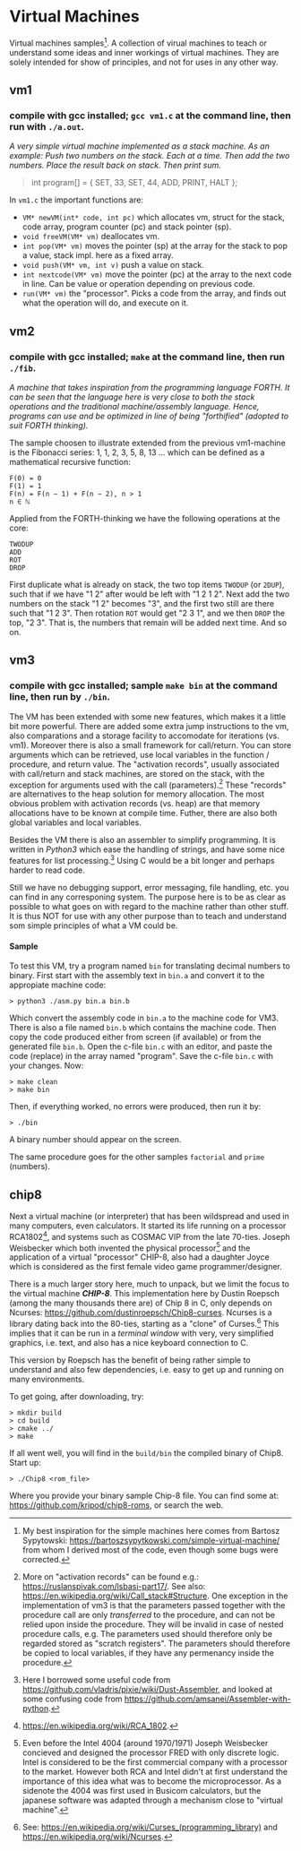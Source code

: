 # Virtual Machines
Virtual machines samples[^1]. A collection of virual machines to teach or understand some
ideas and inner workings of virtual machines. They are solely intended for show of principles,
and not for uses in any other way.

[^1]: My best inspiration for the simple machines here comes from Bartosz Sypytowski:
https://bartoszsypytkowski.com/simple-virtual-machine/ from whom I derived most of the code,
even though some bugs were corrected.

## vm1
### compile with gcc installed; `gcc vm1.c` at the command line, then run with `./a.out`.

*A very simple virtual machine implemented as a stack machine.
As an example: Push two numbers on the stack. Each at a time.
Then add the two numbers. Place the result back on stack. Then print sum.*

> int program[] = {
        SET, 33,
        SET, 44,
        ADD,
        PRINT,
        HALT
};

In `vm1.c` the important functions are:
- `VM* newVM(int* code, int pc)` which allocates vm, struct for the stack, code array, program counter (pc) and stack pointer (sp). 
- `void freeVM(VM* vm)` deallocates vm.
- `int pop(VM* vm)` moves the pointer (sp) at the array for the stack to pop a value, stack impl. here as a fixed array.
- `void push(VM* vm, int v)` push a value on stack.
- `int nextcode(VM* vm)` move the pointer (pc) at the array to the next code in line. Can be value or operation depending on previous code. 
- `run(VM* vm)` the "processor". Picks a code from the array, and finds out what the operation will do, and execute on it.


## vm2
### compile with gcc installed; `make` at the command line, then run `./fib`.

*A machine that takes inspiration from the programming language FORTH.
It can be seen that the language here is very close to both the stack operations
and the traditional machine/assembly language. Hence, programs can use and be optimized
in line of being "forthified" (adopted to suit FORTH thinking).*

The sample choosen to illustrate extended from the previous vm1-machine is the Fibonacci series:
1, 1, 2, 3, 5, 8, 13 ... which can be defined as a mathematical recursive function:

```
F(0) = 0
F(1) = 1
F(n) = F(n − 1) + F(n − 2), n > 1
n ∈ ℕ
```

Applied from the FORTH-thinking we have the following operations at the core:

```
TWODUP
ADD
ROT
DROP
```

First duplicate what is already on stack, the two top items `TWODUP` (or `2DUP`),
such that if we have "1 2" after would be left with "1 2 1 2".
Next add the two numbers on the stack "1 2" becomes "3", and the first two still
are there such that "1 2 3". Then rotation `ROT` would get "2 3 1", and we then `DROP` the top,
"2 3". That is, the numbers that remain will be added next time. And so on. 

## vm3
### compile with gcc installed; sample `make bin` at the command line, then run by `./bin`.

The VM has been extended with some new features, which makes it a little bit more powerful.
There are added some extra jump instructions to the vm, also comparations and a storage facility to
accomodate for iterations (vs. vm1). Moreover there is also a small framework for call/return.
You can store arguments which can be retrieved, use local variables in the function / procedure,
and return value. The "activation records", usually associated with call/return and stack machines,
are stored on the stack, with the exception for arguments used with the call (parameters).[^2] These
"records" are alternatives to the heap solution for memory allocation. The most obvious problem
with activation records (vs. heap) are that memory allocations have to be known at compile time.
Futher, there are also both global variables and local variables.

[^2]: More on "activation records" can be found e.g.: https://ruslanspivak.com/lsbasi-part17/.
See also: https://en.wikipedia.org/wiki/Call_stack#Structure.
One exception in the implementation of vm3 is that the parameters passed together with the procedure call
are only *transferred* to the procedure, and can not be relied upon inside the procedure. They
will be invalid in case of nested procedure calls, e.g. The parameters used should therefore only
be regarded stored as "scratch registers". The parameters should therefore be copied to local variables,
if they have any permenancy inside the procedure.

Besides the VM there is also an assembler to simplify programming. It is written in *Python3* which
ease the handling of strings, and have some nice features for list processing.[^3] Using C would be
a bit longer and perhaps harder to read code.

[^3]: Here I borrowed some useful code from
https://github.com/vladris/pixie/wiki/Dust-Assembler,
and looked at some confusing code from
https://github.com/amsanei/Assembler-with-python.

Still we have no debugging support, error messaging, file handling, etc. you can find in any
corresponing system. The purpose here is to be as clear as possible to what goes on with regard
to the machine rather than other stuff. It is thus NOT for use with any other purpose than to teach
and understand som simple principles of what a VM could be.


#### Sample

To test this VM, try a program named `bin` for translating decimal numbers to binary.
First start with the assembly text in `bin.a` and convert it to the appropiate machine code:

```
> python3 ./asm.py bin.a bin.b
```

Which convert the assembly code in `bin.a` to the machine code for VM3. There is also a file named
`bin.b` which contains the machine code. Then copy the code produced either from screen (if available)
or from the generated file `bin.b`. Open the c-file `bin.c` with an editor, and paste the code (replace)
in the array named "program". Save the c-file `bin.c` with your changes. Now:

```
> make clean
> make bin
```

Then, if everything worked, no errors were produced, then run it by:

```
> ./bin
```

A binary number should appear on the screen.

The same procedure goes for the other samples `factorial` and `prime` (numbers).


## chip8

Next a virtual machine (or interpreter) that has been wildspread and used in many computers, even
calculators. It started its life running on a processor RCA1802[^4], and systems such as COSMAC VIP
from the late 70-ties. Joseph Weisbecker which both invented the physical processor[^5] and the
application of a virtual "processor" CHIP-8, also had a daughter Joyce which is considered as the
first female video game programmer/designer.

[^4]: https://en.wikipedia.org/wiki/RCA_1802.

[^5]: Even before the Intel 4004 (around 1970/1971) Joseph Weisbecker concieved and designed the
processor FRED with only discrete logic. Intel is considered to be the first commercial company
with a processor to the market. However both RCA and Intel didn't at first understand the importance
of this idea what was to become the microprocessor. As a sidenote the 4004 was first used in
Busicom calculators, but the japanese software was adapted through a mechanism close to "virtual machine".

There is a much larger story here, much to unpack, but we limit the focus to the virtual machine __*CHIP-8*__.
This implementation here by Dustin Roepsch (among the many thousands there are) of Chip 8 in C, only depends
on Ncurses: https://github.com/dustinroepsch/Chip8-curses. Ncurses is a library dating back into the
80-ties, starting as a "clone" of Curses.[^6] This implies that it can be run in a *terminal window* with
very, very simplified graphics, i.e. text, and also has a nice keyboard connection to C.

This version by Roepsch has the benefit of being rather simple to understand and also few dependencies,
i.e. easy to get up and running on many environments.

[^6]: See: https://en.wikipedia.org/wiki/Curses_(programming_library) and https://en.wikipedia.org/wiki/Ncurses.

To get going, after downloading, try:

```
> mkdir build
> cd build
> cmake ../
> make
```

If all went well, you will find in the `build/bin` the compiled binary of Chip8. Start up:

```
> ./Chip8 <rom_file>
```

Where you provide your binary sample Chip-8 file. You can find some at: https://github.com/kripod/chip8-roms,
or search the web.

